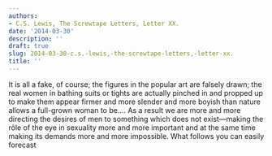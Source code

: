 ```yaml
---
authors:
- C.S. Lewis, The Screwtape Letters, Letter XX.
date: '2014-03-30'
description: ''
draft: true
slug: 2014-03-30-c.s.-lewis,-the-screwtape-letters,-letter-xx.
title: ''
---
```

It is all a fake, of course; the figures in the popular art are falsely drawn; the real women in bathing suits or tights are actually pinched in and propped up to make them appear firmer and more slender and more boyish than nature allows a full-grown woman to be…. As a result we are more and more directing the desires of men to something which does not exist—making the rôle of the eye in sexuality more and more important and at the same time making its demands more and more impossible. What follows you can easily forecast



